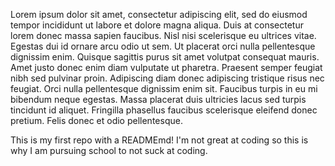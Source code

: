 Lorem ipsum dolor sit amet, consectetur adipiscing elit, sed do eiusmod tempor incididunt ut labore et dolore magna aliqua. Duis at consectetur lorem donec massa sapien faucibus. Nisl nisi scelerisque eu ultrices vitae. Egestas dui id ornare arcu odio ut sem. Ut placerat orci nulla pellentesque dignissim enim. Quisque sagittis purus sit amet volutpat consequat mauris. Amet justo donec enim diam vulputate ut pharetra. Praesent semper feugiat nibh sed pulvinar proin. Adipiscing diam donec adipiscing tristique risus nec feugiat. Orci nulla pellentesque dignissim enim sit. Faucibus turpis in eu mi bibendum neque egestas. Massa placerat duis ultricies lacus sed turpis tincidunt id aliquet. Fringilla phasellus faucibus scelerisque eleifend donec pretium. Felis donec et odio pellentesque.

This is my first repo with a READMEmd! I'm not great at coding so this is why I am pursuing school to not suck at coding. 
